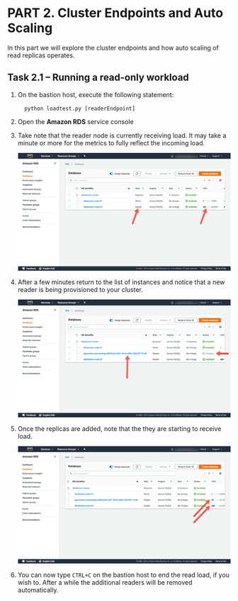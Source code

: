 # PART 2. Cluster Endpoints and Auto Scaling

In this part we will explore the cluster endpoints and how auto scaling of read replicas operates.

## Task 2.1 – Running a read-only workload

1. On the bastion host, execute the following statement:

    ```
      python loadtest.py [readerEndpoint]
    ```

1. Open the **Amazon RDS** service console
2. Take note that the reader node is currently receiving load. It may take a minute or more for the metrics to fully reflect the incoming load.

    ![image13](./img/image013.png)


1. After a few minutes return to the list of instances and notice that a new reader is being provisioned to your cluster.

    ![image14](./img/image014.png)

1. Once the replicas are added, note that the they are starting to receive load.

    ![image15](./img/image015.png)

1. You can now type `CTRL+C` on the bastion host to end the read load, if you wish to. After a while the additional readers will be removed automatically.

